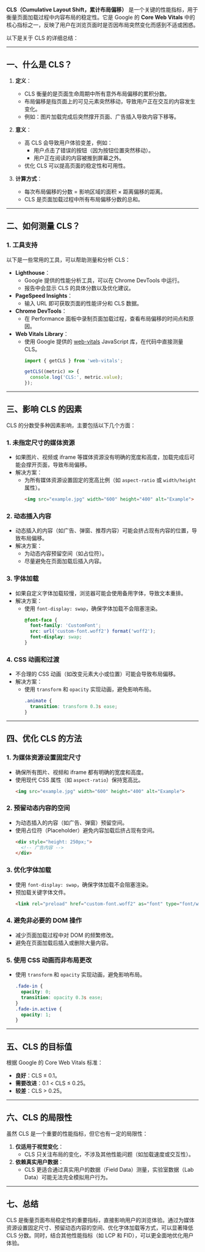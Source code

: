 **CLS（Cumulative Layout Shift，累计布局偏移）** 是一个关键的性能指标，用于衡量页面加载过程中内容布局的稳定性。它是 Google 的 **Core Web Vitals** 中的核心指标之一，反映了用户在浏览页面时是否因布局突然变化而感到不适或困惑。

以下是关于 CLS 的详细总结：

---

## **一、什么是 CLS？**
1. **定义**：
   - CLS 衡量的是页面生命周期中所有意外布局偏移的累积分数。
   - 布局偏移是指页面上的可见元素突然移动，导致用户正在交互的内容发生变化。
   - 例如：图片加载完成后突然撑开页面、广告插入导致内容下移等。

2. **意义**：
   - 高 CLS 会导致用户体验变差，例如：
     - 用户点击了错误的按钮（因为按钮位置突然移动）。
     - 用户正在阅读的内容被推到屏幕之外。
   - 优化 CLS 可以提高页面的稳定性和可用性。

3. **计算方式**：
   - 每次布局偏移的分数 = 影响区域的面积 × 距离偏移的距离。
   - CLS 是页面加载过程中所有布局偏移分数的总和。

---

## **二、如何测量 CLS？**

### 1. **工具支持**
以下是一些常用的工具，可以帮助测量和分析 CLS：
- **Lighthouse**：
  - Google 提供的性能分析工具，可以在 Chrome DevTools 中运行。
  - 报告中会显示 CLS 的具体分数以及优化建议。
- **PageSpeed Insights**：
  - 输入 URL 即可获取页面的性能评分和 CLS 数据。
- **Chrome DevTools**：
  - 在 Performance 面板中录制页面加载过程，查看布局偏移的时间点和原因。
- **Web Vitals Library**：
  - 使用 Google 提供的 [web-vitals](https://github.com/GoogleChrome/web-vitals) JavaScript 库，在代码中直接测量 CLS。
    ```javascript
    import { getCLS } from 'web-vitals';

    getCLS((metric) => {
      console.log('CLS:', metric.value);
    });
    ```

---

## **三、影响 CLS 的因素**
CLS 的分数受多种因素影响，主要包括以下几个方面：

### 1. **未指定尺寸的媒体资源**
- 如果图片、视频或 iframe 等媒体资源没有明确的宽度和高度，加载完成后可能会撑开页面，导致布局偏移。
- 解决方案：
  - 为所有媒体资源设置固定的宽高比例（如 `aspect-ratio` 或 `width/height` 属性）。
    ```html
    <img src="example.jpg" width="600" height="400" alt="Example">
    ```

### 2. **动态插入内容**
- 动态插入的内容（如广告、弹窗、推荐内容）可能会挤占现有内容的位置，导致布局偏移。
- 解决方案：
  - 为动态内容预留空间（如占位符）。
  - 尽量避免在页面加载后插入内容。

### 3. **字体加载**
- 如果自定义字体加载较慢，浏览器可能会使用备用字体，导致文本重排。
- 解决方案：
  - 使用 `font-display: swap`，确保字体加载不会阻塞渲染。
    ```css
    @font-face {
      font-family: 'CustomFont';
      src: url('custom-font.woff2') format('woff2');
      font-display: swap;
    }
    ```

### 4. **CSS 动画和过渡**
- 不合理的 CSS 动画（如改变元素大小或位置）可能会导致布局偏移。
- 解决方案：
  - 使用 `transform` 和 `opacity` 实现动画，避免影响布局。
    ```css
    .animate {
      transition: transform 0.3s ease;
    }
    ```

---

## **四、优化 CLS 的方法**

### 1. **为媒体资源设置固定尺寸**
- 确保所有图片、视频和 iframe 都有明确的宽度和高度。
- 使用现代 CSS 属性（如 `aspect-ratio`）保持宽高比。
  ```html
  <img src="example.jpg" width="600" height="400" alt="Example">
  ```

### 2. **预留动态内容的空间**
- 为动态插入的内容（如广告、弹窗）预留空间。
- 使用占位符（Placeholder）避免内容加载后挤占现有空间。
  ```html
  <div style="height: 250px;">
    <!-- 广告内容 -->
  </div>
  ```

### 3. **优化字体加载**
- 使用 `font-display: swap`，确保字体加载不会阻塞渲染。
- 预加载关键字体文件。
  ```html
  <link rel="preload" href="custom-font.woff2" as="font" type="font/woff2" crossorigin>
  ```

### 4. **避免非必要的 DOM 操作**
- 减少页面加载过程中对 DOM 的频繁修改。
- 避免在页面加载后插入或删除大量内容。

### 5. **使用 CSS 动画而非布局更改**
- 使用 `transform` 和 `opacity` 实现动画，避免影响布局。
  ```css
  .fade-in {
    opacity: 0;
    transition: opacity 0.3s ease;
  }
  .fade-in.active {
    opacity: 1;
  }
  ```

---

## **五、CLS 的目标值**
根据 Google 的 Core Web Vitals 标准：
- **良好**：CLS ≤ 0.1。
- **需要改进**：0.1 < CLS ≤ 0.25。
- **较差**：CLS > 0.25。

---

## **六、CLS 的局限性**
虽然 CLS 是一个重要的性能指标，但它也有一定的局限性：
1. **仅适用于视觉变化**：
   - CLS 只关注布局的变化，不涉及其他性能问题（如加载速度或交互性）。
2. **依赖真实用户数据**：
   - CLS 更适合通过真实用户的数据（Field Data）测量，实验室数据（Lab Data）可能无法完全模拟用户行为。

---

## **七、总结**
CLS 是衡量页面布局稳定性的重要指标，直接影响用户的浏览体验。通过为媒体资源设置固定尺寸、预留动态内容的空间、优化字体加载等方式，可以显著降低 CLS 分数。同时，结合其他性能指标（如 LCP 和 FID），可以更全面地优化用户体验。
